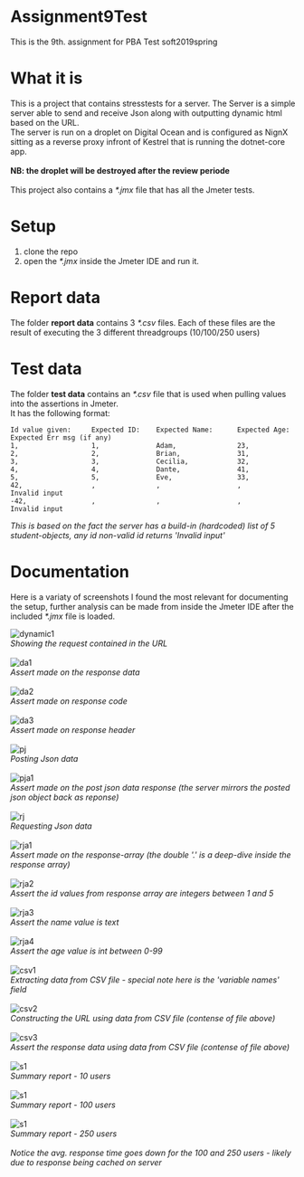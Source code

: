 # Assignment9Test
This is the 9th. assignment for PBA Test soft2019spring

# What it is
This is a project that contains stresstests for a server. The Server is a simple server able to send and receive Json along with outputting dynamic html based on the URL.<br>
The server is run on a droplet on Digital Ocean and is configured as NignX sitting as a reverse proxy infront of Kestrel that is running the dotnet-core app.<br>
<br>
<b>NB: the droplet will be destroyed after the review periode</b></br>
<br>
This project also contains a *\*.jmx* file that has all the Jmeter tests.

# Setup
1) clone the repo
2) open the *\*.jmx* inside the Jmeter IDE and run it.

# Report data
The folder <b>report data</b> contains 3 *\*.csv* files. Each of these files are the result of executing the 3 different threadgroups (10/100/250 users)

# Test data
The folder <b>test data</b> contains an *\*.csv* file that is used when pulling values into the assertions in Jmeter.<br>
It has the following format:
````
Id value given:     Expected ID:    Expected Name:      Expected Age:     Expected Err msg (if any)
1,                  1,              Adam,               23,               
2,                  2,              Brian,              31,
3,                  3,              Cecilia,            32,
4,                  4,              Dante,              41,
5,                  5,              Eve,                33,
42,                 ,               ,                   ,                 Invalid input
-42,                ,               ,                   ,                 Invalid input
````
*This is based on the fact the server has a build-in (hardcoded) list of 5 student-objects, any id non-valid id returns 'Invalid input'*

# Documentation
Here is a variaty of screenshots I found the most relevant for documenting the setup, further analysis can be made from inside the Jmeter IDE after the included *\*.jmx* file is loaded.


![dynamic1](https://github.com/cph-js284/Assignment9Test/blob/master/Screenshots/DynamicHtml.png)<br>
*Showing the request contained in the URL*<br>
<br>
![da1](https://github.com/cph-js284/Assignment9Test/blob/master/Screenshots/DynamicHtml_assert1.png)<br>
*Assert made on the response data*<br>
<br>
![da2](https://github.com/cph-js284/Assignment9Test/blob/master/Screenshots/DynamicHtml_assert2.png)<br>
*Assert made on response code*<br>
<br>
![da3](https://github.com/cph-js284/Assignment9Test/blob/master/Screenshots/DynamicHtml_assert3.png)<br>
*Assert made on response header*<br>
<br>
![pj](https://github.com/cph-js284/Assignment9Test/blob/master/Screenshots/PostJson.png)<br>
*Posting Json data*<br>
<br>
![pja1](https://github.com/cph-js284/Assignment9Test/blob/master/Screenshots/PostJson_assert1.png)<br>
*Assert made on the post json data response (the server mirrors the posted json object back as reponse)*<br>
<br>
![rj](https://github.com/cph-js284/Assignment9Test/blob/master/Screenshots/ReceiveJson.png)<br>
*Requesting Json data*<br>
<br>
![rja1](https://github.com/cph-js284/Assignment9Test/blob/master/Screenshots/ReceiveJson_assert1.png)<br>
*Assert made on the response-array (the double '.' is a deep-dive inside the response array)*<br>
<br>
![rja2](https://github.com/cph-js284/Assignment9Test/blob/master/Screenshots/ReceiveJson_assert2.png)<br>
*Assert the id values from response array are integers between 1 and 5*<br>
<br>
![rja3](https://github.com/cph-js284/Assignment9Test/blob/master/Screenshots/ReceiveJson_assert3.png)<br>
*Assert the name value is text*<br>
<br>
![rja4](https://github.com/cph-js284/Assignment9Test/blob/master/Screenshots/ReceiveJson_assert4.png)<br>
*Assert the age value is int between 0-99*<br>
<br>
![csv1](https://github.com/cph-js284/Assignment9Test/blob/master/Screenshots/CSVdata.png)<br>
*Extracting data from CSV file - special note here is the 'variable names' field*<br>
<br>
![csv2](https://github.com/cph-js284/Assignment9Test/blob/master/Screenshots/CSVdata_dynamicHtml.png)<br>
*Constructing the URL using data from CSV file (contense of file above)*<br>
<br>
![csv3](https://github.com/cph-js284/Assignment9Test/blob/master/Screenshots/CSVdata_dynamicHtml_assert1.png)<br>
*Assert the response data using data from CSV file (contense of file above)*<br>
<br>
![s1](https://github.com/cph-js284/Assignment9Test/blob/master/Screenshots/report10.png)<br>
*Summary report - 10 users*<br>
<br>
![s1](https://github.com/cph-js284/Assignment9Test/blob/master/Screenshots/report100.png)<br>
*Summary report - 100 users*<br>
<br>
![s1](https://github.com/cph-js284/Assignment9Test/blob/master/Screenshots/report250.png)<br>
*Summary report - 250 users*<br>
<br>
*Notice the avg. response time goes down for the 100 and 250 users - likely due to response being cached on server*

